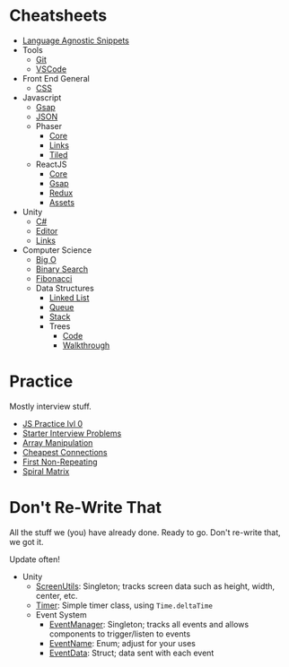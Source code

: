 # Cheatsheets

- [Language Agnostic Snippets](snippets.md)
- Tools
    - [Git](ToolsMisc/git.md)
    - [VSCode](ToolsMisc/vscode.md)
- Front End General
    - [CSS](FrontEnd/css.md)
- Javascript
    - [Gsap](Javascript/gsap.md)
    - [JSON](Javascript/json.md)
    - Phaser
        - [Core](Javascript/Phaser/core.md)
        - [Links](Javascript/Phaser/links.md)
        - [Tiled](Javascript/Phaser/tiled.md)
    - ReactJS
        - [Core](Javascript/React/core.md)
        - [Gsap](Javascript/Phaser/gsap.md)
        - [Redux](Javascript/Phaser/redux.md)
        - [Assets](Javascript/Phaser/assets.md)
- Unity
    - [C#](Unity/c%23.md)
    - [Editor](Unity/editor.md)
    - [Links](Unity/links.md)
- Computer Science
    - [Big O](CompSci/bigO.md)
    - [Binary Search](CompSci/binarySearch.js)
    - [Fibonacci](CompSci/fibonacci.js)
    - Data Structures
        - [Linked List](CompSci/DataStructures/linked-list.js)
        - [Queue](CompSci/DataStructures/queue.js)
        - [Stack](CompSci/DataStructures/stack.js)
        - Trees
            - [Code](CompSci/DataStructures/trees/trees.js)
            - [Walkthrough](CompSci/DataStructures/trees/trees.md)    

# Practice

Mostly interview stuff.

- [JS Practice lvl 0](Javascript/Practice/day1JS.md)
- [Starter Interview Problems](InterviewProblems/basic-whiteboard.md)
- [Array Manipulation](InterviewProblems/ArrayManipulation/arrayManipulation.md)
- [Cheapest Connections](InterviewProblems/CheapestConnections/cheapestConnections.md)
- [First Non-Repeating](InterviewProblems/FirstNonRepeating/firstNonRepeating.md)
- [Spiral Matrix](InterviewProblems/SpiralMatrix/spiralMatrix.md)

# Don't Re-Write That

All the stuff we (you) have already done. Ready to go. Don't re-write that, we got it.

Update often!

- Unity
    - [ScreenUtils](Unity/prebuilt/ScreenUtils.cs): Singleton; tracks screen data such as height, width, center, etc.
    - [Timer](Unity/prebuilt/Timer.cs): Simple timer class, using `Time.deltaTime`
    - Event System
        - [EventManager](Unity/prebuilt/Events/EventManager.cs): Singleton; tracks all events and allows components to trigger/listen to events
        - [EventName](Unity/prebuilt/Events/EventName.cs): Enum; adjust for your uses
        - [EventData](Unity/prebuilt/Events/EventData.cs): Struct; data sent with each event
